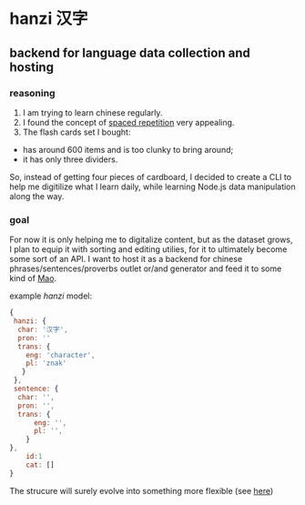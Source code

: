 # hanzi 汉字

## backend for language data collection and hosting

### reasoning

1. I am trying to learn chinese regularly.
2. I found the concept of [spaced repetition](https://ncase.me/remember/) very appealing.
3. The flash cards set I bought:
  - has around 600 items and is too clunky to bring around;
  - it has only three dividers.

 So, instead of getting four pieces of cardboard, I decided to create a CLI to help me digitilize what I learn daily, while learning Node.js data manipulation along the way.

### goal

For now it is only helping me to digitalize content, but as the dataset grows, I plan to equip it with  sorting and editing utilies, for it to ultimately become some sort of an API. I want to host it as a backend for chinese phrases/sentences/proverbs outlet or/and generator and feed it to some kind of [Mao](https://github.com/JStrebeyko/Mao).

example _hanzi_ model:
```js
{
 hanzi: {
  char: '汉字',
  pron: ''
  trans: {
    eng: 'character',
    pl: 'znak' 
   }
 },
 sentence: {
  char: '',
  pron: '',
  trans: {
      eng: '',
      pl: '',
    }
},
    id:1
    cat: []
}
```
The strucure will surely evolve into something more flexible (see [here](https://github.com/JStrebeyko/hanzi-cli/projects/1))
